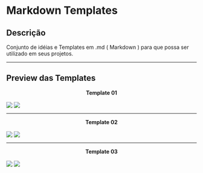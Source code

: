 # Markdown Templates

## Descrição

Conjunto de idéias e Templates em .md ( Markdown ) para que possa ser utilizado em seus projetos.

---

## Preview das Templates

<p align="center"><b>Template 01</b></p>

<img align="center" src="screenshots/01/mdprint01a.png">
<img align="center" src="screenshots/01/mdprint02a.png">

---

<p align="center"><b>Template 02</b></p>

<img align="center" src="screenshots/02/mdprint03a.png">
<img align="center" src="screenshots/02/mdprint04a.png">

---

<p align="center"><b>Template 03</b></p>

<img align="center" src="screenshots/03/mdprint05a.png">
<img align="center" src="screenshots/03/mdprint06a.png">
